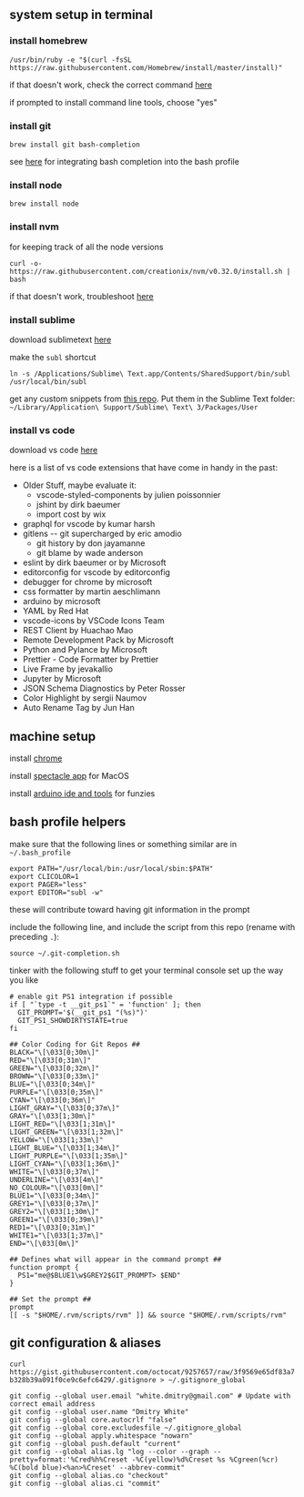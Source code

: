 ## system setup in terminal

### install homebrew

`/usr/bin/ruby -e "$(curl -fsSL https://raw.githubusercontent.com/Homebrew/install/master/install)"`

if that doesn't work, check the correct command [here](http://brew.sh/)

if prompted to install command line tools, choose "yes"

### install git

`brew install git bash-completion`

see [here](https://github.com/bobthecow/git-flow-completion/wiki/Install-Bash-git-completion) for integrating bash completion into the bash profile

### install node

`brew install node`

### install nvm

for keeping track of all the node versions

`curl -o- https://raw.githubusercontent.com/creationix/nvm/v0.32.0/install.sh | bash`

if that doesn't work, troubleshoot [here](http://nvm.sh)

### install sublime

download sublimetext [here](https://www.sublimetext.com/3)

make the `subl` shortcut

`ln -s /Applications/Sublime\ Text.app/Contents/SharedSupport/bin/subl /usr/local/bin/subl`

get any custom snippets from [this repo](./Sublime_Text_Snippets/).  Put them in the Sublime Text folder: `~/Library/Application\ Support/Sublime\ Text\ 3/Packages/User`

### install vs code

download vs code [here](https://code.visualstudio.com/download)

here is a list of vs code extensions that have come in handy in the past:

* Older Stuff, maybe evaluate it:
  * vscode-styled-components by julien poissonnier
  * jshint by dirk baeumer
  * import cost by wix
* graphql for vscode by kumar harsh
* gitlens -- git supercharged by eric amodio
  * git history by don jayamanne
  * git blame by wade anderson
* eslint by dirk baeumer or by Microsoft
* editorconfig for vscode by editorconfig
* debugger for chrome by microsoft
* css formatter by martin aeschlimann
* arduino by microsoft
* YAML by Red Hat
* vscode-icons by VSCode Icons Team
* REST Client by Huachao Mao
* Remote Development Pack by Microsoft
* Python and Pylance by Microsoft
* Prettier - Code Formatter by Prettier
* Live Frame by jevakallio
* Jupyter by Microsoft
* JSON Schema Diagnostics by Peter Rosser
* Color Highlight by sergii Naumov
* Auto Rename Tag by Jun Han


## machine setup

install [chrome](https://www.google.com/chrome/)

install [spectacle app](https://www.spectacleapp.com/) for MacOS

install [arduino ide and tools](https://www.arduino.cc/en/Main/Software) for funzies

## bash profile helpers

make sure that the following lines or something similar are in `~/.bash_profile`

```
export PATH="/usr/local/bin:/usr/local/sbin:$PATH"
export CLICOLOR=1
export PAGER="less"
export EDITOR="subl -w"
```

these will contribute toward having git information in the prompt

include the following line, and include the script from this repo (rename with preceding `.`):

```
source ~/.git-completion.sh
```

tinker with the following stuff to get your terminal console set up the way you like

```
# enable git PS1 integration if possible
if [ "`type -t __git_ps1`" = 'function' ]; then
  GIT_PROMPT='$(__git_ps1 "(%s)")'
  GIT_PS1_SHOWDIRTYSTATE=true
fi

## Color Coding for Git Repos ##
BLACK="\[\033[0;30m\]"
RED="\[\033[0;31m\]"
GREEN="\[\033[0;32m\]"
BROWN="\[\033[0;33m\]"
BLUE="\[\033[0;34m\]"
PURPLE="\[\033[0;35m\]"
CYAN="\[\033[0;36m\]"
LIGHT_GRAY="\[\033[0;37m\]"
GRAY="\[\033[1;30m\]"
LIGHT_RED="\[\033[1;31m\]"
LIGHT_GREEN="\[\033[1;32m\]"
YELLOW="\[\033[1;33m\]"
LIGHT_BLUE="\[\033[1;34m\]"
LIGHT_PURPLE="\[\033[1;35m\]"
LIGHT_CYAN="\[\033[1;36m\]"
WHITE="\[\033[0;37m\]"
UNDERLINE="\[\033[4m\]"
NO_COLOUR="\[\033[0m\]"
BLUE1="\[\033[0;34m\]"
GREY1="\[\033[0;37m\]"
GREY2="\[\033[1;30m\]"
GREEN1="\[\033[0;39m\]"
RED1="\[\033[0;31m\]"
WHITE1="\[\033[1;37m\]"
END="\[\033[0m\]"

## Defines what will appear in the command prompt ##
function prompt {
  PS1="me@$BLUE1\w$GREY2$GIT_PROMPT> $END"
}

## Set the prompt ##
prompt
[[ -s "$HOME/.rvm/scripts/rvm" ]] && source "$HOME/.rvm/scripts/rvm"
```

## git configuration & aliases

`curl https://gist.githubusercontent.com/octocat/9257657/raw/3f9569e65df83a7b328b39a091f0ce9c6efc6429/.gitignore > ~/.gitignore_global`

```
git config --global user.email "white.dmitry@gmail.com" # Update with correct email address
git config --global user.name "Dmitry White"
git config --global core.autocrlf "false"
git config --global core.excludesfile ~/.gitignore_global
git config --global apply.whitespace "nowarn"
git config --global push.default "current"
git config --global alias.lg "log --color --graph --pretty=format:'%Cred%h%Creset -%C(yellow)%d%Creset %s %Cgreen(%cr) %C(bold blue)<%an>%Creset' --abbrev-commit"
git config --global alias.co "checkout"
git config --global alias.ci "commit"
```
